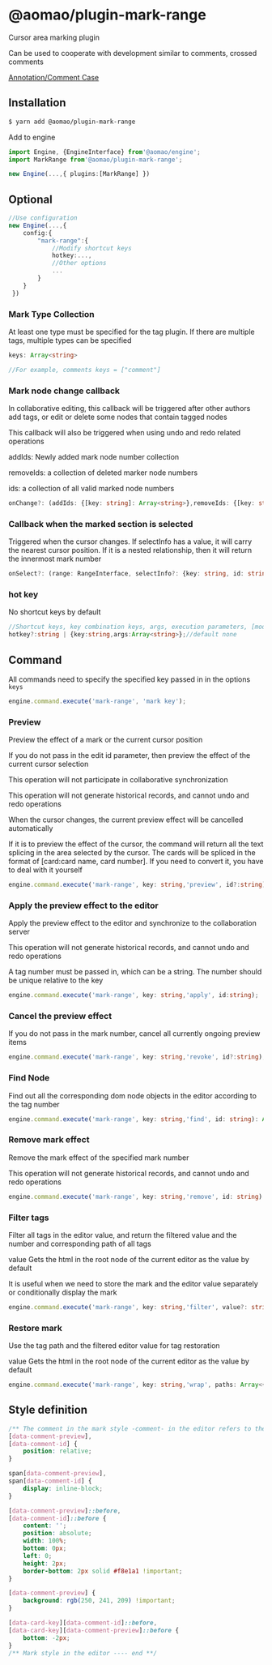 # @aomao/plugin-mark-range

Cursor area marking plugin

Can be used to cooperate with development similar to comments, crossed comments

[Annotation/Comment Case](https://github.com/yanmao-cc/am-editor/blob/master/docs/demo/comment/index.tsx)

## Installation

```bash
$ yarn add @aomao/plugin-mark-range
```

Add to engine

```ts
import Engine, {EngineInterface} from'@aomao/engine';
import MarkRange from'@aomao/plugin-mark-range';

new Engine(...,{ plugins:[MarkRange] })
```

## Optional

```ts
//Use configuration
new Engine(...,{
    config:{
        "mark-range":{
            //Modify shortcut keys
            hotkey:...,
            //Other options
            ...
        }
    }
 })
```

### Mark Type Collection

At least one type must be specified for the tag plugin. If there are multiple tags, multiple types can be specified

```ts
keys: Array<string>

//For example, comments keys = ["comment"]
```

### Mark node change callback

In collaborative editing, this callback will be triggered after other authors add tags, or edit or delete some nodes that contain tagged nodes

This callback will also be triggered when using undo and redo related operations

addIds: Newly added mark node number collection

removeIds: a collection of deleted marker node numbers

ids: a collection of all valid marked node numbers

```ts
onChange?: (addIds: {[key: string]: Array<string>},removeIds: {[key: string]: Array<string>},ids: {[key:string]: Array<string> }) = > void
```

### Callback when the marked section is selected

Triggered when the cursor changes. If selectInfo has a value, it will carry the nearest cursor position. If it is a nested relationship, then it will return the innermost mark number

```ts
onSelect?: (range: RangeInterface, selectInfo?: {key: string, id: string}) => void
```

### hot key

No shortcut keys by default

```ts
//Shortcut keys, key combination keys, args, execution parameters, [mode?: string, value?: string] Language mode: optional, code text: optional
hotkey?:string | {key:string,args:Array<string>};//default none
```

## Command

All commands need to specify the specified key passed in in the options `keys`

```ts
engine.command.execute('mark-range', 'mark key');
```

### Preview

Preview the effect of a mark or the current cursor position

If you do not pass in the edit id parameter, then preview the effect of the current cursor selection

This operation will not participate in collaborative synchronization

This operation will not generate historical records, and cannot undo and redo operations

When the cursor changes, the current preview effect will be cancelled automatically

If it is to preview the effect of the cursor, the command will return all the text splicing in the area selected by the cursor. The cards will be spliced ​​in the format of [card:card name, card number]. If you need to convert it, you have to deal with it yourself

```ts
engine.command.execute('mark-range', key: string,'preview', id?:string): string | undefined;
```

### Apply the preview effect to the editor

Apply the preview effect to the editor and synchronize to the collaboration server

This operation will not generate historical records, and cannot undo and redo operations

A tag number must be passed in, which can be a string. The number should be unique relative to the key

```ts
engine.command.execute('mark-range', key: string,'apply', id:string);
```

### Cancel the preview effect

If you do not pass in the mark number, cancel all currently ongoing preview items

```ts
engine.command.execute('mark-range', key: string,'revoke', id?:string);
```

### Find Node

Find out all the corresponding dom node objects in the editor according to the tag number

```ts
engine.command.execute('mark-range', key: string,'find', id: string): Array<NodeInterface>;
```

### Remove mark effect

Remove the mark effect of the specified mark number

This operation will not generate historical records, and cannot undo and redo operations

```ts
engine.command.execute('mark-range', key: string,'remove', id: string)
```

### Filter tags

Filter all tags in the editor value, and return the filtered value and the number and corresponding path of all tags

value Gets the html in the root node of the current editor as the value by default

It is useful when we need to store the mark and the editor value separately or conditionally display the mark

```ts
engine.command.execute('mark-range', key: string,'filter', value?: string): {value: string, paths: Array<{ id: Array<string>, path: Array<Path>} >}
```

### Restore mark

Use the tag path and the filtered editor value for tag restoration

value Gets the html in the root node of the current editor as the value by default

```ts
engine.command.execute('mark-range', key: string,'wrap', paths: Array<{ id: Array<string>, path: Array<Path>}>, value?: string): string
```

## Style definition

```css
/** The comment in the mark style -comment- in the editor refers to the key configured in the mark ---- start **/
[data-comment-preview],
[data-comment-id] {
	position: relative;
}

span[data-comment-preview],
span[data-comment-id] {
	display: inline-block;
}

[data-comment-preview]::before,
[data-comment-id]::before {
	content: '';
	position: absolute;
	width: 100%;
	bottom: 0px;
	left: 0;
	height: 2px;
	border-bottom: 2px solid #f8e1a1 !important;
}

[data-comment-preview] {
	background: rgb(250, 241, 209) !important;
}

[data-card-key][data-comment-id]::before,
[data-card-key][data-comment-preview]::before {
	bottom: -2px;
}
/** Mark style in the editor ---- end **/
```
